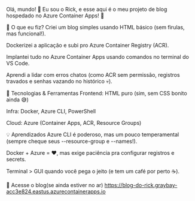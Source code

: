 Olá, mundo! 👋 Eu sou o Rick, e esse aqui é o meu projeto de blog hospedado no Azure Container Apps! 🚀

📌 O que eu fiz?
Criei um blog simples usando HTML básico (sem firulas, mas funcional!).

Dockerizei a aplicação e subi pro Azure Container Registry (ACR).

Implantei tudo no Azure Container Apps usando comandos no terminal do VS Code.

Aprendi a lidar com erros chatos (como ACR sem permissão, registros travados e senhas vazando no histórico 💀).

🔧 Tecnologias & Ferramentas
Frontend: HTML puro (sim, sem CSS bonito ainda 😅)

Infra: Docker, Azure CLI, PowerShell

Cloud: Azure (Container Apps, ACR, Resource Groups)


💡 Aprendizados
Azure CLI é poderoso, mas um pouco temperamental (sempre cheque seus --resource-group e --names!).

Docker + Azure = ❤️, mas exige paciência pra configurar registros e secrets.

Terminal > GUI quando você pega o jeito (e tem um café por perto ☕).

🔗 Acesse o blog(se ainda estiver no ar)
 https://blog-do-rick.graybay-acc3e824.eastus.azurecontainerapps.io
